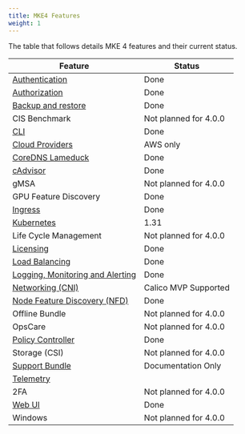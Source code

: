 ```yaml
---
title: MKE4 Features
weight: 1
---
```


The table that follows details MKE 4 features and their current status.

| Feature                                                          |  Status   | 
|------------------------------------------------------------------|-----------|
| [Authentication](../configuration/authentication)                | Done      |
| [Authorization](../migrate-from-mke-3/#rbac-migrations)          | Done      |
| [Backup and restore](../configuration/backup-restore)            | Done      |
| CIS Benchmark                                                    | Not planned for 4.0.0           |
| [CLI](../getting-started/install-MKE-CLI)                        | Done      |
| [Cloud Providers](../configuration/cloudproviders)               | AWS only  |
| [CoreDNS Lameduck](../configuration/coredns-lameduck)            | Done      |
| [cAdvisor](../configuration/monitoring/#cadvisor)                | Done      |
| gMSA                                                             | Not planned for 4.0.0            |
| GPU Feature Discovery                                            | Done      |
| [Ingress](../configuration/ingress)                              | Done      |
| [Kubernetes](../concepts/architecture)                           | 1.31      |
| Life Cycle Management                                            | Not planned for 4.0.0          |
| [Licensing](../getting-started/licensing-mke4)                   | Done      |
| [Load Balancing](../configuration/metallb)                       | Done      |
| [Logging, Monitoring and Alerting](../configuration/monitoring)                | Done      |
| [Networking (CNI)](../concepts/cni)                              | Calico MVP Supported      |
| [Node Feature Discovery (NFD)](../configuration/node-feature-discovery)   | Done      |
| Offline Bundle                                                   | Not planned for 4.0.0           |
| OpsCare                                                          | Not planned for 4.0.0           |
| [Policy Controller](../configuration/policycontroller)           | Done      |
| Storage (CSI)                                                    | Not planned for 4.0.0          |
| [Support Bundle](../configuration/support-bundle)                   | Documentation Only           |
| [Telemetry](../configuration/telemetry)  |                       | Done      |
| 2FA                                                              | Not planned for 4.0.0          |
| [Web UI](../configuration/dashboard)                             | Done      |
| Windows                                                          | Not planned for 4.0.0            |
